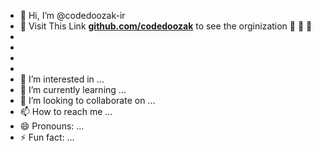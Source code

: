 - 👋 Hi, I’m @codedoozak-ir
- 👀  Visit This Link  **[github.com/codedoozak](http://www.github.com/codedoozak)** to see the orginization 👀 👀 👀 
-
-
-
-
- 👀 I’m interested in ...
- 🌱 I’m currently learning ...
- 💞️ I’m looking to collaborate on ...
- 📫 How to reach me ...
- 😄 Pronouns: ...
- ⚡ Fun fact: ...

<!---
codedoozak-ir/codedoozak-ir is a ✨ special ✨ repository because its `README.md` (this file) appears on your GitHub profile.
You can click the Preview link to take a look at your changes.
--->
